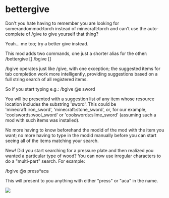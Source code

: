 bettergive
==========

Don't you hate having to remember you are looking for somerandommod:torch instead of minecraft:torch and can't use the auto-complete of /give to give yourself that thing?

Yeah... me too; try a better give instead.

This mod adds two commands, one just a shorter alias for the other:
  /bettergive <playertargets> <item> [<count>]
  /bgive <playertargets> <item> [<count>]
  
/bgive operates just like /give, with one exception; the suggested items for tab completion work more intelligently, providing suggestions based on a full string search of all registered items.

So if you start typing e.g.:
  /bgive @s sword
  
You will be presented with a suggestion list of any item whose resource location includes the substring 'sword'. This could be 'minecraft:iron_sword', 'minecraft:stone_sword', or, for our example, 'coolswords:wool_sword' or 'coolswords:slime_sword' (assuming such a mod with such items was installed).

No more having to know beforehand the modid of the mod with the item you want; no more having to type in the modid manually before you can start seeing all of the items matching your search.

New! Did you start searching for a pressure plate and then realized you wanted a particular type of wood? You can now use irregular characters to do a "multi-part" search. For example:

  /bgive @s press*aca

This will present to you anything with either "press" or "aca" in the name.

![](https://i.imgur.com/N1Mvvgs.png)